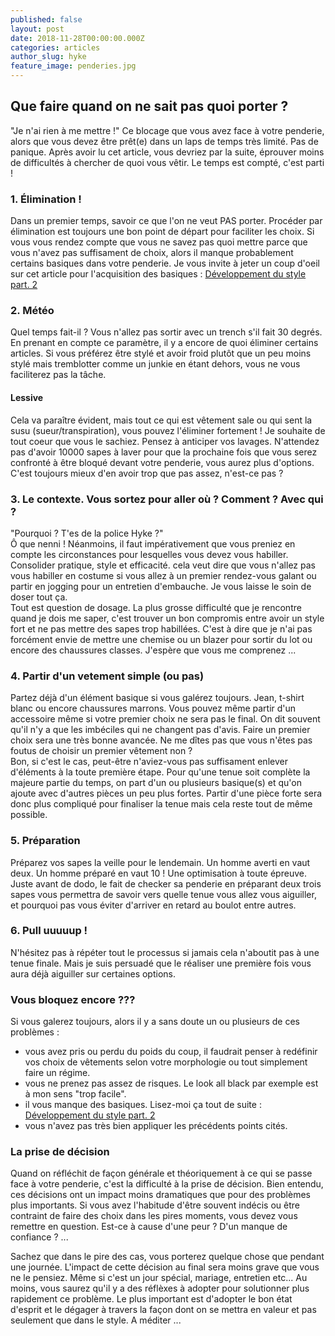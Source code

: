 ```yaml
---
published: false
layout: post
date: 2018-11-28T00:00:00.000Z
categories: articles
author_slug: hyke
feature_image: penderies.jpg
---
```

## Que faire quand on ne sait pas quoi porter ?

"Je n'ai rien à me mettre !" Ce blocage que vous avez face à votre penderie, alors que vous devez être prêt(e) dans un laps de temps très limité. Pas de panique. Après avoir lu cet article, vous devriez par la suite, éprouver moins de difficultés à chercher de quoi vous vêtir. Le temps est compté, c'est parti !

### 1. Élimination !

Dans un premier temps, savoir ce que l'on ne veut PAS porter. Procéder par élimination est toujours une bon point de départ pour faciliter les choix. Si vous vous rendez compte que vous ne savez pas quoi mettre parce que vous n'avez pas suffisament de choix, alors il manque probablement certains basiques dans votre penderie. Je vous invite à jeter un coup d'oeil sur cet article pour l'acquisition des basiques : [Développement du style part. 2](http://www.crevardstyle.com/D%C3%A9veloppement-du-Style-part-2)

### 2. Météo

Quel temps fait-il ? Vous n'allez pas sortir avec un trench s'il fait 30 degrés. En prenant en compte ce paramètre, il y a encore de quoi éliminer certains articles. Si vous préférez être stylé et avoir froid plutôt que un peu moins stylé mais tremblotter comme un junkie en étant dehors, vous ne vous faciliterez pas la tâche.

#### Lessive 

Cela va paraître évident, mais tout ce qui est vêtement sale ou qui sent la susu (sueur/transpiration), vous pouvez l'éliminer fortement ! Je souhaite de tout coeur que vous le sachiez. Pensez à anticiper vos lavages. N'attendez pas d'avoir 10000 sapes à laver pour que la prochaine fois que vous serez confronté à être bloqué devant votre penderie, vous aurez plus d'options. C'est toujours mieux d'en avoir trop que pas assez, n'est-ce pas ?

### 3. Le contexte. Vous sortez pour aller où ? Comment ? Avec qui ?

"Pourquoi ? T'es de la police Hyke ?"  
Ô que nenni ! Néanmoins, il faut impérativement que vous preniez en compte les circonstances pour lesquelles vous devez vous habiller.
Consolider pratique, style et efficacité. cela veut dire que vous n'allez pas vous habiller en costume si vous allez à un premier rendez-vous galant ou partir en jogging pour un entretien d'embauche. Je vous laisse le soin de doser tout ça.  
Tout est question de dosage. La plus grosse difficulté que je rencontre quand je dois me saper, c'est trouver un bon compromis entre avoir un style fort et ne pas mettre des sapes trop habillées. C'est à dire que je n'ai pas forcément envie de mettre une chemise ou un blazer pour sortir du lot ou encore des chaussures classes. J'espère que vous me comprenez ...

### 4. Partir d'un vetement simple (ou pas)

Partez déjà d'un élément basique si vous galérez toujours. Jean, t-shirt blanc ou encore chaussures marrons. Vous pouvez même partir d'un accessoire même si votre premier choix ne sera pas le final. On dit souvent qu'il n'y a que les imbéciles qui ne changent pas d'avis. Faire un premier choix sera une très bonne avancée. 
Ne me dîtes pas que vous n'êtes pas foutus de choisir un premier vêtement non ?  
Bon, si c'est le cas, peut-être n'aviez-vous pas suffisament enlever d'éléments à la toute première étape. 
Pour qu'une tenue soit complète la majeure partie du temps, on part d'un ou plusieurs basique(s) et qu'on ajoute avec d'autres pièces un peu plus fortes. Partir d'une pièce forte sera donc plus compliqué pour finaliser la tenue mais cela reste tout de même possible.

### 5. Préparation

Préparez vos sapes la veille pour le lendemain. Un homme averti en vaut deux. Un homme préparé en vaut 10 ! Une optimisation à toute épreuve. Juste avant de dodo, le fait de checker sa penderie en préparant deux trois sapes vous permettra de savoir vers quelle tenue vous allez vous aiguiller, et pourquoi pas vous éviter d'arriver en retard au boulot entre autres.

### 6. Pull uuuuup !

N'hésitez pas à répéter tout le processus si jamais cela n'aboutit pas à une tenue finale. Mais je suis persuadé que le réaliser une première fois vous aura déjà aiguiller sur certaines options.

### Vous bloquez encore ???

Si vous galerez toujours, alors il y a sans doute un ou plusieurs de ces problèmes :

- vous avez pris ou perdu du poids du coup, il faudrait penser à redéfinir vos choix de vêtements selon votre morphologie ou tout simplement faire un régime.
- vous ne prenez pas assez de risques. Le look all black par exemple est à mon sens "trop facile".
- il vous manque des basiques. Lisez-moi ça tout de suite : [Développement du style part. 2](http://www.crevardstyle.com/D%C3%A9veloppement-du-Style-part-2)
- vous n'avez pas très bien appliquer les précédents points cités.

### La prise de décision 

Quand on réfléchit de façon générale et théoriquement à ce qui se passe face à votre penderie, c'est la difficulté à la prise de décision. Bien entendu, ces décisions ont un impact moins dramatiques que pour des problèmes plus importants.  Si vous avez l'habitude d'être souvent indécis ou être contraint de faire des choix dans les pires moments, vous devez vous remettre en question. Est-ce à cause d'une peur ? D'un manque de confiance ? ...

Sachez que dans le pire des cas, vous porterez quelque chose que pendant une journée. L'impact de cette décision au final sera moins grave que vous ne le pensiez. Même si c'est un jour spécial, mariage, entretien etc... Au moins, vous saurez qu'il y a des réflèxes à adopter pour solutionner plus rapidement ce problème. Le plus important est d'adopter le bon état d'esprit et le dégager à travers la façon dont on se mettra en valeur et pas seulement que dans le style. A méditer ...
